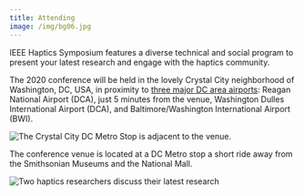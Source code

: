```yaml
---
title: Attending
image: /img/bg06.jpg
---
```

IEEE Haptics Symposium features a diverse technical and social program to present your latest research and engage with the haptics community. 

The 2020 conference will be held in the lovely Crystal City neighborhood of Washington, DC, USA, in proximity to [three major DC area airports](https://washington.org/dc-guide-to/washington-dc-airports): Reagan National Airport (DCA), just 5 minutes from the venue, Washington Dulles International Airport (DCA), and Baltimore/Washington International Airport (BWI). 

![The Crystal City DC Metro Stop is adjacent to the venue.](/img/crystalcitymetro.png "Crystal City Station")

The conference venue is located at a DC Metro stop a short ride away from the Smithsonian Museums and the National Mall.

![Two haptics researchers discuss their latest research](/img/slide-image-10-crop.jpg "Two haptics researchers discuss their latest research")
